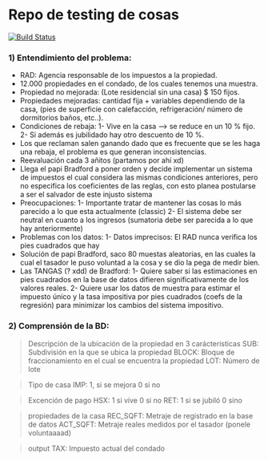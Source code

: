 # Repo de testing de cosas
[![Build Status](https://travis-ci.org/joemccann/dillinger.svg?branch=master)](https://travis-ci.org/joemccann/dillinger)

###  1) Entendimiento del problema:

- RAD: Agencia responsable de los impuestos a la propiedad.
- 12.000 propiedades en el condado, de los cuales tenemos una muestra.
- Propiedad no mejorada: (Lote residencial sin una casa) $ 150 fijos.
- Propiedades mejoradas: cantidad fija + variables dependiendo de la casa,
    (pies de superficie con calefacción, refrigeración/ número de dormitorios
     baños, etc..).
- Condiciones de rebaja:
    1- Vive en la casa --> se reduce en un 10 % fijo.
    2- Si además es jubilidado hay otro descuento de 10 %.
- Los que reclaman salen ganando dado que es frecuente que se les
    haga una rebaja, el problema es que generan inconsistencias.
- Reevaluación cada 3 añitos (partamos por ahí xd)
- Llega el papi Bradford a poner orden y decide implementar un sistema de
    impuestos el cual considera las mismas condiciones anteriores, pero
    no especifica los coeficientes de las reglas, con esto planea postularse
    a ser el salvador de este injusto sistema
- Preocupaciones:
    1- Importante tratar de mantener las cosas lo más parecido a lo que esta
    actualmente (classic)
    2- El sistema debe ser neutral en cuanto a los ingresos (sumatoria debe
    ser parecida a lo que hay anteriormente)
- Problemas con los datos:
    1- Datos imprecisos: El RAD nunca verifica los pies cuadrados que hay
- Solución de papi Bradford, saco 80 muestas aleatorias, en las cuales
    la cual el tasador le puso voluntad a la cosa y se dio la pega de medir
    bien.
- Las TANGAS (? xdd) de Bradford:
    1- Quiere saber si las estimaciones en pies cuadrados en la base de datos
    difieren significativamente de los valores reales.
    2- Quiere usar los datos de muestra para estimar el impuesto único y la
    tasa impositiva por pies cuadrados (coefs de la regresión) para minimizar
    los cambios del sistema impositivo.

### 2) Comprensión de la BD:

> Descripción de la ubicación de la propiedad en 3 carácteristicas
SUB: Subdivisión en la que se ubica la propiedad
BLOCK: Bloque de fraccionamiento en el cual se encuentra la propiedad
LOT:  Número de lote

> Tipo de casa
IMP: 1, si se mejora 0 si no

> Excención de pago
HSX: 1 si vive 0 si no
RET: 1 si se jubiló 0 sino

> propiedades de la casa
REC_SQFT: Metraje de registrado en la base de datos
ACT_SQFT: Metraje reales medidos por el tasador (ponele voluntaaaad)

> output
TAX: Impuesto actual del condado
